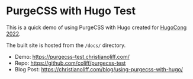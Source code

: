 # PurgeCSS with Hugo Test

This is a quick demo of using PurgeCSS with Hugo created for [HugoCong 2022](https://hugoconf.io/).

The built site is hosted from the `/docs/` directory.

- Demo: https://purgecss-test.christianoliff.com/
- Repo: https://github.com/coliff/purgecss-test
- Blog Post: https://christianoliff.com/blog/using-purgecss-with-hugo/
